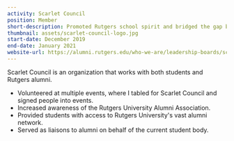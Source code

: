 ```yaml
---
activity: Scarlet Council
position: Member
short-description: Promoted Rutgers school spirit and bridged the gap between students and alumni.
thumbnail: assets/scarlet-council-logo.jpg
start-date: December 2019
end-date: January 2021
website-url: https://alumni.rutgers.edu/who-we-are/leadership-boards/scarlet-council/
---
```

Scarlet Council is an organization that works with both students and Rutgers alumni.

- Volunteered at multiple events, where I tabled for Scarlet Council and signed people into events.
- Increased awareness of the Rutgers University Alumni Association.
- Provided students with access to Rutgers University's vast alumni network.
- Served as liaisons to alumni on behalf of the current student body.